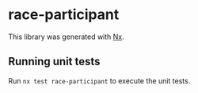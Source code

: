 # race-participant

This library was generated with [Nx](https://nx.dev).

## Running unit tests

Run `nx test race-participant` to execute the unit tests.
